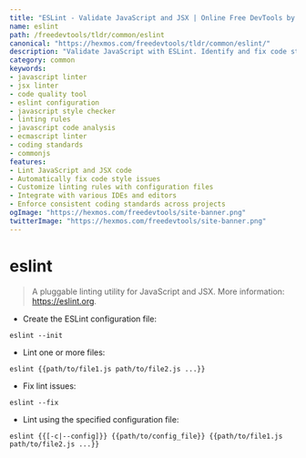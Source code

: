 ```yaml
---
title: "ESLint - Validate JavaScript and JSX | Online Free DevTools by Hexmos"
name: eslint
path: /freedevtools/tldr/common/eslint
canonical: "https://hexmos.com/freedevtools/tldr/common/eslint/"
description: "Validate JavaScript with ESLint. Identify and fix code style and formatting errors in your JavaScript and JSX code. Free online tool, no registration required."
category: common
keywords:
- javascript linter
- jsx linter
- code quality tool
- eslint configuration
- javascript style checker
- linting rules
- javascript code analysis
- ecmascript linter
- coding standards
- commonjs
features:
- Lint JavaScript and JSX code
- Automatically fix code style issues
- Customize linting rules with configuration files
- Integrate with various IDEs and editors
- Enforce consistent coding standards across projects
ogImage: "https://hexmos.com/freedevtools/site-banner.png"
twitterImage: "https://hexmos.com/freedevtools/site-banner.png"
---
```


# eslint

> A pluggable linting utility for JavaScript and JSX.
> More information: <https://eslint.org>.

- Create the ESLint configuration file:

`eslint --init`

- Lint one or more files:

`eslint {{path/to/file1.js path/to/file2.js ...}}`

- Fix lint issues:

`eslint --fix`

- Lint using the specified configuration file:

`eslint {{[-c|--config]}} {{path/to/config_file}} {{path/to/file1.js path/to/file2.js ...}}`
